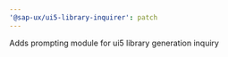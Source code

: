 ```yaml
---
'@sap-ux/ui5-library-inquirer': patch
---
```


Adds prompting module for ui5 library generation inquiry
